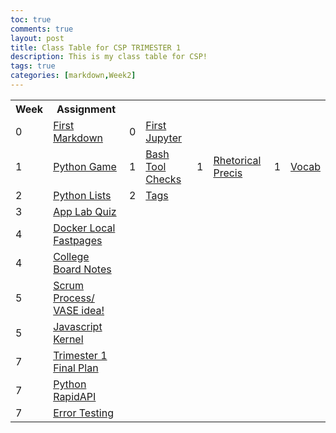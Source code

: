```yaml
---
toc: true
comments: true
layout: post
title: Class Table for CSP TRIMESTER 1
description: This is my class table for CSP!
tags: true
categories: [markdown,Week2]
---
```


<table>
    <tr>
     <th>Week</th>
     <th>Assignment</th>
    </tr>
    <tr>
        <td>
            0
        </td>
        <td>
            <a href="https://sarahliu2006.github.io/Sarah-Liu/2022/08/24/markdown.html">First Markdown</a>
        </td>
        <td>
            0
        </td>
        <td>
            <a href="https://sarahliu2006.github.io/Sarah-Liu/jupyter/week0/2022/08/21/jupyterfirst.html">First Jupyter</a> 
        </td>
    </tr>
    <tr>
        <td>
            1
        </td>
        <td>
            <a href="https://sarahliu2006.github.io/Sarah-Liu/jupyter/week1/2022/08/26/pythongame.html">Python Game</a> 
        </td>
        <td>
            1
        </td>
        <td>
            <a href="https://sarahliu2006.github.io/Sarah-Liu/jupyter/week1/2022/08/28/bashtoolschecks.html">Bash Tool Checks</a>   
        </td>
        <td>
            1
        </td>
        <td>
            <a href="https://sarahliu2006.github.io/Sarah-Liu/2022/09/05/Sarah-Liu_-Rhetorical-Precis.html">Rhetorical Precis</a> 
        </td>
        <td>
            1
        </td>
        <td>
            <a href="https://sarahliu2006.github.io/Sarah-Liu/vocab/">Vocab</a> 
        </td>
    </tr>
    <tr>
        <td>
            2
        </td>
        <td>
            <a href="https://sarahliu2006.github.io/Sarah-Liu/collegeboard/python_lists">Python Lists</a> 
        </td>
        <td>
            2
        </td>
        <td>
            <a href="https://sarahliu2006.github.io/Sarah-Liu/categories/">Tags</a> 
        </td>
    </tr>
    <tr>
        <td>
            3
        </td>
        <td>
            <a href="https://sarahliu2006.github.io/Sarah-Liu/markdown/week3/2022/09/11/applab.html">App Lab Quiz</a>
        </td>
    </tr>
    <tr>
        <td>
            4
        </td>
        <td>
            <a href="https://sarahliu2006.github.io/Sarah-Liu/markdown/week4/2022/09/19/dockerlocal.html">Docker Local Fastpages</a>
        </td>
    </tr>
    <tr>
        <td>
            4
        </td>
        <td>
            <a href="https://sarahliu2006.github.io/Sarah-Liu/markdown/week4/2022/09/12/collaboration1.1.html">College Board Notes</a>
        </td>
    </tr>
    <tr>
        <td>
            5
        </td>
        <td>
            <a href="https://sarahliu2006.github.io/Sarah-Liu/markdown/week5/2022/09/25/scrum.html">Scrum Process/ VASE idea!</a>
        </td>
    </tr>
    <tr>
        <td>
            5
        </td>
        <td>
            <a href="https://sarahliu2006.github.io/Sarah-Liu/collegeboard/javascript">Javascript Kernel</a>
        </td>
    </tr>
    <tr>
        <td>
            7
        </td>
        <td>
            <a href="https://sarahliu2006.github.io/Sarah-Liu/markdown/week7/2022/10/10/final.html">Trimester 1 Final Plan</a>
        </td>
    </tr>
    <tr>
        <td>
            7
        </td>
        <td>
            <a href="https://sarahliu2006.github.io/Sarah-Liu/rapidapi">Python RapidAPI</a>
        </td>
    </tr>
    <tr>
        <td>
            7
        </td>
        <td>
            <a href="https://sarahliu2006.github.io/Sarah-Liu/errortesting">Error Testing</a>
        </td>
    </tr>
</table>